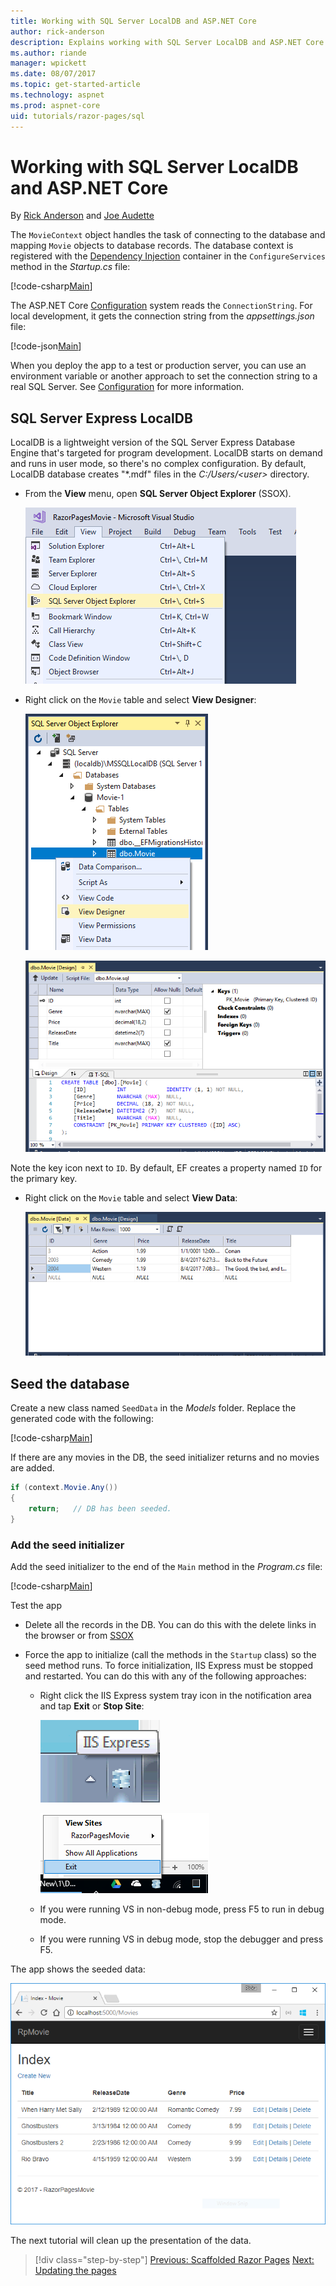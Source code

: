 ```yaml
---
title: Working with SQL Server LocalDB and ASP.NET Core
author: rick-anderson
description: Explains working with SQL Server LocalDB and ASP.NET Core.
ms.author: riande
manager: wpickett
ms.date: 08/07/2017
ms.topic: get-started-article
ms.technology: aspnet
ms.prod: aspnet-core
uid: tutorials/razor-pages/sql
---
```

# Working with SQL Server LocalDB and ASP.NET Core

By [Rick Anderson](https://twitter.com/RickAndMSFT) and [Joe Audette](https://twitter.com/joeaudette) 

The `MovieContext` object handles the task of connecting to the database and mapping `Movie` objects to database records. The database context is registered with the [Dependency Injection](xref:fundamentals/dependency-injection) container in the `ConfigureServices` method in the *Startup.cs* file:

[!code-csharp[Main](razor-pages-start/sample/RazorPagesMovie/Startup.cs?name=snippet_ConfigureServices&highlight=7-8)]

The ASP.NET Core [Configuration](xref:fundamentals/configuration/index) system reads the `ConnectionString`. For local development, it gets the connection string from the *appsettings.json* file:

[!code-json[Main](razor-pages-start/sample/RazorPagesMovie/appsettings.json?highlight=2&range=8-10)]

When you deploy the app to a test or production server, you can use an environment variable or another approach to set the connection string to a real SQL Server. See [Configuration](xref:fundamentals/configuration/index) for more information.

## SQL Server Express LocalDB

LocalDB is a lightweight version of the SQL Server Express Database Engine that's targeted for program development. LocalDB starts on demand and runs in user mode, so there's no complex configuration. By default, LocalDB database creates "\*.mdf" files in the *C:/Users/\<user\>* directory.

<a name="ssox"></a>
* From the **View** menu, open **SQL Server Object Explorer** (SSOX).

  ![View menu](sql/_static/ssox.png)

* Right click on the `Movie` table and select **View Designer**:

  ![Contextual menu open on Movie table](sql/_static/design.png)

  ![Movie table open in Designer](sql/_static/dv.png)

Note the key icon next to `ID`. By default, EF creates a property named `ID` for the primary key.

* Right click on the `Movie` table and select **View Data**:

  ![Movie table open showing table data](sql/_static/vd22.png)

## Seed the database

Create a new class named `SeedData` in the *Models* folder. Replace the generated code with the following:

[!code-csharp[Main](razor-pages-start/sample/RazorPagesMovie/Models/SeedData.cs?name=snippet_1)]

If there are any movies in the DB, the seed initializer returns and no movies are added.

```csharp
if (context.Movie.Any())
{
    return;   // DB has been seeded.
}
```
<a name="si"></a>
### Add the seed initializer

Add the seed initializer to the end of the `Main` method in the *Program.cs* file:

[!code-csharp[Main](razor-pages-start/sample/RazorPagesMovie/Program.cs)]

Test the app

* Delete all the records in the DB. You can do this with the delete links in the browser or from [SSOX](xref:tutorials/razor-pages/new-field#ssox)
* Force the app to initialize (call the methods in the `Startup` class) so the seed method runs. To force initialization, IIS Express must be stopped and restarted. You can do this with any of the following approaches:

  * Right click the IIS Express system tray icon in the notification area and tap **Exit** or **Stop Site**:

    ![IIS Express system tray icon](../first-mvc-app/working-with-sql/_static/iisExIcon.png)

    ![Contextual menu](sql/_static/stopIIS.png)

   * If you were running VS in non-debug mode, press F5 to run in debug mode.
   * If you were running VS in debug mode, stop the debugger and press F5.
   
The app shows the seeded data:

![Movie application open in Chrome showing movie data](sql/_static/m55.png)

The next tutorial will clean up the presentation of the data.

>[!div class="step-by-step"]
[Previous: Scaffolded Razor Pages](xref:tutorials/razor-pages/page)
[Next: Updating the pages](xref:tutorials/razor-pages/da1)
